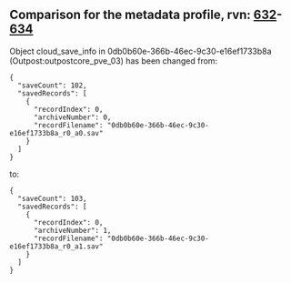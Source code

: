 ## Comparison for the metadata profile, rvn: [632](https://github.com/PRO100KatYT/FortniteProfileRevisions/tree/main/profiles/metadata/632%20metadata.json)-[634](https://github.com/PRO100KatYT/FortniteProfileRevisions/tree/main/profiles/metadata/634%20metadata.json)

Object cloud_save_info in 0db0b60e-366b-46ec-9c30-e16ef1733b8a (Outpost:outpostcore_pve_03) has been changed from:

```
{
  "saveCount": 102,
  "savedRecords": [
    {
      "recordIndex": 0,
      "archiveNumber": 0,
      "recordFilename": "0db0b60e-366b-46ec-9c30-e16ef1733b8a_r0_a0.sav"
    }
  ]
}
```

to:

```
{
  "saveCount": 103,
  "savedRecords": [
    {
      "recordIndex": 0,
      "archiveNumber": 1,
      "recordFilename": "0db0b60e-366b-46ec-9c30-e16ef1733b8a_r0_a1.sav"
    }
  ]
}
```

<br><br>
